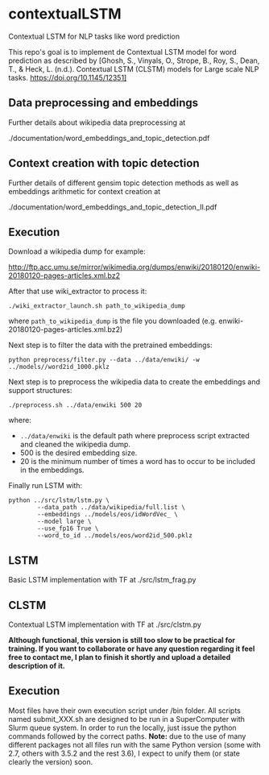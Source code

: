 # contextualLSTM
Contextual LSTM for NLP tasks like word prediction
 
This repo's goal is to implement de Contextual LSTM model for word prediction as described by [Ghosh, S., Vinyals, O., Strope, B., Roy, S., Dean, T., & Heck, L. (n.d.). Contextual LSTM (CLSTM) models for Large scale NLP tasks. https://doi.org/10.1145/12351]


## Data preprocessing and embeddings

Further details about wikipedia data preprocessing at

./documentation/word_embeddings_and_topic_detection.pdf


## Context creation with topic detection

Further details of different gensim topic detection methods as well as embeddings arithmetic for context creation at

./documentation/word_embeddings_and_topic_detection_II.pdf

## Execution

Download a wikipedia dump for example:

http://ftp.acc.umu.se/mirror/wikimedia.org/dumps/enwiki/20180120/enwiki-20180120-pages-articles.xml.bz2

After that use wiki_extractor to process it:

`./wiki_extractor_launch.sh path_to_wikipedia_dump`

where `path_to_wikipedia_dump` is the file you downloaded (e.g. enwiki-20180120-pages-articles.xml.bz2)

Next step is to filter the data with the pretrained embeddings:

`python preprocess/filter.py --data ../data/enwiki/ -w ../models//word2id_1000.pklz`

Next step is to preprocess the wikipedia data to create the embeddings and support structures:


`./preprocess.sh ../data/enwiki 500 20`

where:
 * `../data/enwiki` is the default path where preprocess script extracted and cleaned the wikipedia dump.
 * 500 is the desired embedding size.
 * 20 is the minimum number of times a word has to occur to be included in the embeddings.


Finally run LSTM with:

```
python ../src/lstm/lstm.py \
        --data_path ../data/wikipedia/full.list \
        --embeddings ../models/eos/idWordVec_ \
        --model large \
        --use_fp16 True \
        --word_to_id ../models/eos/word2id_500.pklz
```
## LSTM 

Basic LSTM implementation with TF at  ./src/lstm_frag.py

## CLSTM 

Contextual LSTM implementation with TF at  ./src/clstm.py

**Although functional, this version is still too slow to be practical for training. If you want to collaborate or have any question regarding it feel free to contact me, I plan to finish it shortly and upload a detailed description of it.**


## Execution

Most files have their own execution script under /bin folder.
All scripts named submit_XXX.sh are designed to be run in a SuperComputer with Slurm queue system. In order to run the locally, just issue the python commands followed by the correct paths. **Note:** due to the use of many different packages not all files run with the same Python version (some with 2.7, others with 3.5.2 and the rest 3.6), I expect to unify them (or state clearly the version) soon.
